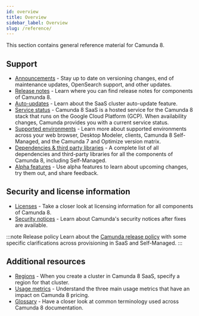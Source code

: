 ```yaml
---
id: overview
title: Overview
sidebar_label: Overview
slug: /reference/
---
```


This section contains general reference material for Camunda 8.

## Support

- [Announcements](/reference/announcements-release-notes/880/880-announcements.md) - Stay up to date on versioning changes, end of maintenance updates, OpenSearch support, and other updates.
- [Release notes](/reference/announcements-release-notes/880/880-release-notes.md) - Learn where you can find release notes for components of Camunda 8.
- [Auto-updates](auto-updates.md) - Learn about the SaaS cluster auto-update feature.
- [Service status](status.md) - Camunda 8 SaaS is a hosted service for the Camunda 8 stack that runs on the Google Cloud Platform (GCP). When availability changes, Camunda provides you with a current service status.
- [Supported environments](supported-environments.md) - Learn more about supported environments across your web browser, Desktop Modeler, clients, Camunda 8 Self-Managed, and the Camunda 7 and Optimize version matrix.
- [Dependencies & third party libraries](dependencies.md) - A complete list of all dependencies and third-party libraries for all the components of Camunda 8, including Self-Managed.
- [Alpha features](/components/early-access/alpha/alpha-features.md) - Use alpha features to learn about upcoming changes, try them out, and share feedback.

## Security and license information

- [Licenses](licenses.md) - Take a closer look at licensing information for all components of Camunda 8.
- [Security notices](notices.md) - Learn about Camunda's security notices after fixes are available.

:::note Release policy
Learn about the [Camunda release policy](/reference/announcements-release-notes/release-policy.md) with some specific clarifications across provisioning in SaaS and Self-Managed.
:::

## Additional resources

- [Regions](regions.md) - When you create a cluster in Camunda 8 SaaS, specify a region for that cluster.
- [Usage metrics](/reference/data-collection/usage-metrics.md) - Understand the three main usage metrics that have an impact on Camunda 8 pricing.
- [Glossary](glossary.md) - Have a closer look at common terminology used across Camunda 8 documentation.
